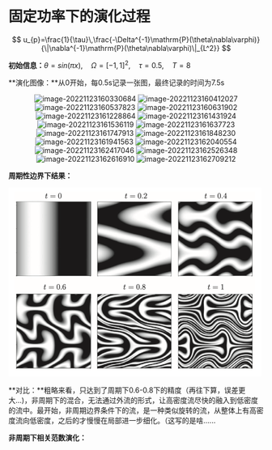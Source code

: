 # 固定功率下的演化过程

$$
u_{p}=\frac{1}{\tau}\,\frac{-\Delta^{-1}\mathrm{P}(\theta\nabla\varphi)}{\|\nabla^{-1}\mathrm{P}(\theta\nabla\varphi)\|_{L^2}}
$$

**初始信息：**$\theta=sin(\pi x), \quad \Omega =[-1,1]^2, \quad \tau = 0.5, \quad T = 8$

**演化图像：**从0开始，每0.5s记录一张图，最终记录的时间为7.5s

<center class="half">
    <img src="image-20221123160330684.png" alt="image-20221123160330684" width=200 />
    <img src="image-20221123160412027.png" alt="image-20221123160412027" width=200 />
  	<img src="image-20221123160537823.png" alt="image-20221123160537823" width=200 />
  	<img src="image-20221123160631902.png" alt="image-20221123160631902" width=200 />
</center>

<center class="half">
    <img src="image-20221123161228864.png" alt="image-20221123161228864" width=200 />
    <img src="image-20221123161431924.png" alt="image-20221123161431924" width=200 />
  	<img src="image-20221123161536119.png" alt="image-20221123161536119" width=200 />
  	<img src="image-20221123161637723.png" alt="image-20221123161637723" width=200 />
</center>

<center class="half">
    <img src="image-20221123161747913.png" alt="image-20221123161747913" width=200 />
    <img src="image-20221123161848230.png" alt="image-20221123161848230" width=200 />
  	<img src="image-20221123161941563.png" alt="image-20221123161941563" width=200 />
  	<img src="image-20221123162040554.png" alt="image-20221123162040554" width=200 />
</center>

<center class="half">
    <img src="image-20221123162417046.png" alt="image-20221123162417046" width=200 />
    <img src="image-20221123162526348.png" alt="image-20221123162526348" width=200 />
  	<img src="image-20221123162616910.png" alt="image-20221123162616910" width=200 />
  	<img src="image-20221123162709212.png" alt="image-20221123162709212" width=200 />
</center>

**周期性边界下结果：**

<img src="image-20221123165228805.png" alt="image-20221123165228805" style="zoom:50%;" />

**对比：**粗略来看，只达到了周期下0.6-0.8下的精度（再往下算，误差更大...)，非周期下的混合，无法通过外流的形式，让高密度流尽快的融入到低密度的流中。最开始，非周期边界条件下的流，是一种类似旋转的流，从整体上有高密度流向低密度，之后的才慢慢在局部进一步细化。（这写的是啥......



**非周期下相关范数演化：**



